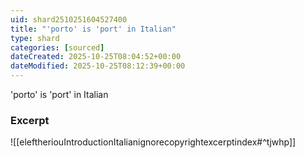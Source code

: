```yaml
---
uid: shard2510251604527400
title: "'porto' is 'port' in Italian"
type: shard
categories: [sourced]
dateCreated: 2025-10-25T08:04:52+00:00
dateModified: 2025-10-25T08:12:39+00:00
---
```

'porto' is 'port' in Italian
### Excerpt
![[eleftheriouIntroductionItalianignorecopyrightexcerptindex#^tjwhp]]